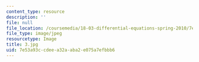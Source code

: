 ```yaml
---
content_type: resource
description: ''
file: null
file_location: /coursemedia/18-03-differential-equations-spring-2010/7e53a93ccdeea32aaba2e075a7efbbb6_3.jpg
file_type: image/jpeg
resourcetype: Image
title: 3.jpg
uid: 7e53a93c-cdee-a32a-aba2-e075a7efbbb6
---
```

